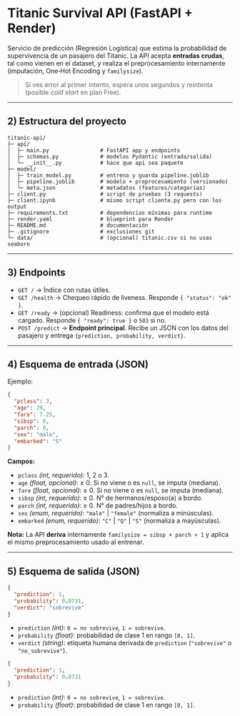 # Titanic Survival API (FastAPI + Render)
Servicio de predicción (Regresión Logística) que estima la probabilidad de supervivencia de un pasajero del Titanic. La API acepta **entradas crudas**, tal como vienen en el dataset, y realiza el preprocesamiento internamente (imputación, One‑Hot Encoding y `familysize`).

<!-- ---
## 1) Demo en vivo
- **URL (Render)**: https://TU-APP.onrender.com
- **Docs (Swagger)**: https://TU-APP.onrender.com/docs -->

> Si ves error al primer intento, espera unos segundos y reintenta (posible *cold start* en plan Free).

---
## 2) Estructura del proyecto
```
titanic-api/
├─ api/
│  ├─ main.py                # FastAPI app y endpoints
│  ├─ schemas.py             # modelos Pydantic (entrada/salida)
│  └─ __init__.py            # hace que api sea paquete
├─ model/
│  ├─ train_model.py         # entrena y guarda pipeline.joblib
│  ├─ pipeline.joblib        # modelo + preprocesamiento (versionado)
│  └─ meta.json              # metadatos (features/categorías)
├─ client.py                 # script de pruebas (3 requests)
├─ client.ipynb              # mismo script cliente.py pero con los output
├─ requirements.txt          # dependencias mínimas para runtime
├─ render.yaml               # blueprint para Render
├─ README.md                 # documentación
├─ .gitignore                # exclusiones git
└─ data/                     # (opcional) titanic.csv si no usas seaborn
```

---
## 3) Endpoints
- `GET /` → Índice con rutas útiles.
- `GET /health` → Chequeo rápido de liveness. Responde `{ "status": "ok" }`.
- `GET /ready` → (opcional) Readiness: confirma que el modelo está cargado. Responde `{ "ready": true }` o `503` si no.
- `POST /predict` → **Endpoint principal**. Recibe un JSON con los datos del pasajero y entrega `{prediction, probability, verdict}`.

---
## 4) Esquema de entrada (JSON)
Ejemplo:
```json
{
  "pclass": 3,
  "age": 29,
  "fare": 7.25,
  "sibsp": 0,
  "parch": 0,
  "sex": "male",
  "embarked": "S"
}
```
**Campos:**
- `pclass` *(int, requerido)*: 1, 2 o 3.
- `age` *(float, opcional)*: ≥ 0. Si no viene o es `null`, se imputa (mediana).
- `fare` *(float, opcional)*: ≥ 0. Si no viene o es `null`, se imputa (mediana).
- `sibsp` *(int, requerido)*: ≥ 0. N° de hermanos/esposo(a) a bordo.
- `parch` *(int, requerido)*: ≥ 0. N° de padres/hijos a bordo.
- `sex` *(enum, requerido)*: `"male"` | `"female"` (normaliza a minúsculas).
- `embarked` *(enum, requerido)*: `"C"` | `"Q"` | `"S"` (normaliza a mayúsculas).

**Nota:** La API **deriva** internamente `familysize = sibsp + parch + 1` y aplica el mismo preprocesamiento usado al entrenar.

---
## 5) Esquema de salida (JSON)
```json
{
  "prediction": 1,
  "probability": 0.8731,
  "verdict": "sobrevive"
}
```
- `prediction` *(int)*: `0 = no sobrevive`, `1 = sobrevive`.
- `probability` *(float)*: probabilidad de clase 1 en rango `[0, 1]`.
- `verdict` *(string)*: etiqueta humana derivada de `prediction` (`"sobrevive"` o `"no_sobrevive"`).

```json
{
  "prediction": 1,
  "probability": 0.8731
}
```
- `prediction` *(int)*: `0 = no sobrevive`, `1 = sobrevive`.
- `probability` *(float)*: probabilidad de clase 1 en rango `[0, 1]`.
